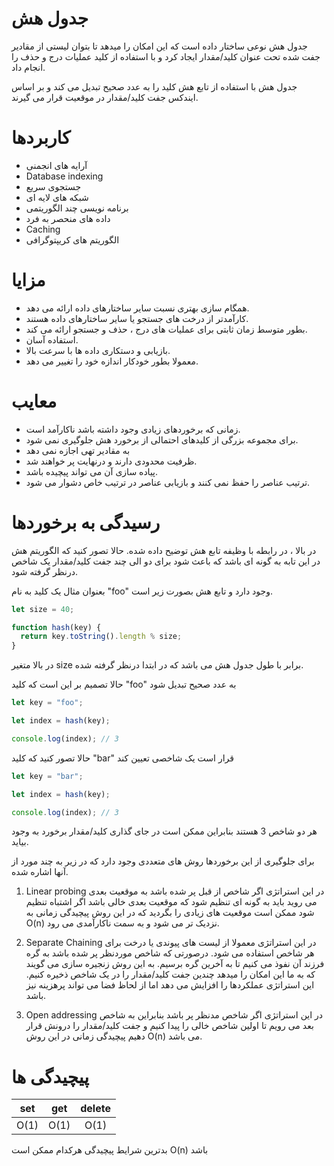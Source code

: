 # جدول هش

جدول هش نوعی ساختار داده است که این امکان را میدهد تا بتوان لیستی از مقادیر جفت شده تحت عنوان کلید/مقدار ایجاد کرد و با استفاده از کلید عملیات درج و حذف را انجام داد.

جدول هش با استفاده از تابع هش کلید را به عدد صحیح تبدیل می کند و بر اساس ایندکس جفت کلید/مقدار در موقعیت قرار می گیرند.

# کاربردها

- آرایه های انجمنی
- Database indexing
- جستجوی سریع
- شبکه های لایه ای
- برنامه نویسی چند الگوریتمی
- داده های منحصر به فرد
- Caching
- الگوریتم های کریپتوگرافی

# مزایا

- همگام سازی بهتری نسبت سایر ساختارهای داده ارائه می دهد.
- کارآمدتر از درخت های جستجو یا سایر ساختارهای داده هستند.
- بطور متوسط زمان ثابتی برای عملیات های درج ، حذف و جستجو ارائه می کند.
- استفاده آسان.
- بازیابی و دستکاری داده ها با سرعت بالا.
- معمولا بطور خودکار اندازه خود را تغییر می دهد.

# معایب

- زمانی که برخوردهای زیادی وجود داشته باشد ناکارآمد است.
- برای مجموعه بزرگی از کلیدهای احتمالی از برخورد هش جلوگیری نمی شود.
- به مقادیر تهی اجازه نمی دهد
- ظرفیت محدودی دارند و درنهایت پر خواهند شد.
- پیاده سازی آن می تواند پیچیده باشد.
- ترتیب عناصر را حفظ نمی کنند و بازیابی عناصر در ترتیب خاص دشوار می شود.

# رسیدگی به برخوردها

در بالا ، در رابطه با وظیفه تابع هش توضیح داده شده. حالا تصور کنید که الگوریتم هش در این تابه به گونه ای باشد که باعث شود برای دو الی چند جفت کلید/مقدار یک شاخص درنظر گرفته شود.

بعنوان مثال یک کلید به نام "foo" وجود دارد و تابع هش بصورت زیر است.

```javascript
let size = 40;

function hash(key) {
  return key.toString().length % size;
}
```

در بالا متغیر size برابر با طول جدول هش می باشد که در ابتدا درنظر گرفته شده.

حالا تصمیم بر این است که کلید "foo" به عدد صحیح تبدیل شود

```javascript
let key = "foo";

let index = hash(key);

console.log(index); // 3
```

حالا تصور کنید که کلید "bar" قرار است یک شاخصی تعیین کند

```javascript
let key = "bar";

let index = hash(key);

console.log(index); // 3
```

هر دو شاخص 3 هستند بنابراین ممکن است در جای گذاری کلید/مقدار برخورد به وجود بیاید.

برای جلوگیری از این برخوردها روش های متعددی وجود دارد که در زیر به چند مورد از آنها اشاره شده.

1. Linear probing
   در این استراتژی اگر شاخص از قبل پر شده باشد به موقعیت بعدی می روید باید به گونه ای تنظیم شود که موقعیت بعدی خالی باشد اگر اشتباه تنظیم شود ممکن است موقعیت های زیادی را بگردید که در این روش پیچیدگی زمانی به O(n) نزدیک تر می شود و به سمت ناکارآمدی می رود.

2. Separate Chaining
   در این استراتژی معمولا از لیست های پیوندی یا درخت برای هر شاخص استفاده می شود. درصورتی که شاخص موردنظر پر شده باشد به گره فرزند آن نفوذ می کنیم تا به آخرین گره برسیم. به این روش زنجیره سازی می گویند که به ما این امکان را میدهد چندین جفت کلید/مقدار را در یک شاخص ذخیره کنیم. این استراتژی عملکردها را افزایش می دهد اما از لحاظ فضا می تواند پرهزینه نیز باشد.

3. Open addressing
   در این استراتژی اگر شاخص مدنظر پر باشد بنابراین به شاخص بعد می رویم تا اولین شاخص خالی را پیدا کنیم و جفت کلید/مقدار را درونش قرار دهیم پیچیدگی زمانی در این روش O(n) می باشد.

# پیچیدگی ها

| set  | get  | delete |
| :--: | :--: | :----: |
| O(1) | O(1) |  O(1)  |

بدترین شرایط پیچیدگی هرکدام ممکن است O(n) باشد
